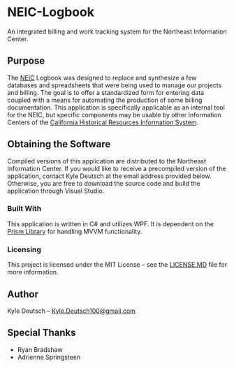 # NEIC-Logbook
An integrated billing and work tracking system for the Northeast Information Center.

## Purpose
The [NEIC](https://www.csuchico.edu/neic/) Logbook was designed to replace and synthesize a few databases and spreadsheets that were being used to manage our projects and billing. The goal is to offer a standardized form for entering data coupled with a means for automating the production of some billing documentation. This application is specifically applicable as an internal tool for the NEIC, but specific components may be usable by other Information Centers of the [California Historical Resources Information System](http://ohp.parks.ca.gov/?page_id=1068).

## Obtaining the Software
Compiled versions of this application are distributed to the Northeast Information Center. If you would like to receive a precompiled version of the application, contact Kyle Deutsch at the email address provided below. Otherwise, you are free to download the source code and build the application through Visual Studio.
### Built With
This application is written in C# and utilizes WPF. It is dependent on the [Prism Library]( https://github.com/PrismLibrary/Prism) for handling MVVM functionality.
### Licensing 
This project is licensed under the MIT License – see the [LICENSE.MD]( https://github.com/DinkWerks/NEIC-Logbook/blob/master/LICENSE) file for more information.

## Author
Kyle Deutsch – Kyle.Deutsch100@gmail.com
## Special Thanks
- Ryan Bradshaw
- Adrienne Springsteen

